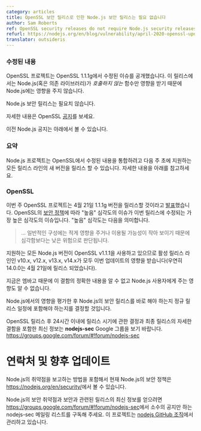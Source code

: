 ```yaml
---
category: articles
title: OpenSSL 보안 릴리스로 인한 Node.js 보안 릴리스는 필요 없습니다
author: Sam Roberts
ref: OpenSSL security releases do not require Node.js security releases
refurl: https://nodejs.org/en/blog/vulnerability/april-2020-openssl-updates
translator: outsideris
---
```


<!--
### Update

The OpenSSL project has released a description of the issue fixed in the
OpenSSL 1.1.1g update. It only affects a function which is *not called*
by Node.js (or its dependencies), and as such, does not affect Node.js.

No Node.js security releases are required.

For more information, see the OpenSSL
[announcement](https://www.openssl.org/news/secadv/20200421.txt).

The previous Node.js announcement can be found below.
-->

### 수정된 내용

OpenSSL 프로젝트는 OpenSSL 1.1.1g에서 수정된 이슈를 공개했습니다.
이 릴리스에서는 Node.js(혹은 의존 라이브러리)가 *호출하지 않는*
함수만 영향을 받기 때문에 Node.js에는 영향을 주지 않습니다.

Node.js 보안 릴리스는 필요치 않습니다.

자세한 내용은 OpenSSL [공지](https://www.openssl.org/news/secadv/20200421.txt)를 보세요.

이전 Node.js 공지는 아래에서 볼 수 있습니다.

<!--
### Summary

The Node.js project may be releasing new versions across all of its supported
release lines early next week to incorporate upstream patches from OpenSSL.
Please read on for full details.
-->

### 요약

Node.js 프로젝트는 OpenSSL에서 수정된 내용을 통합하려고
다음 주 초에 지원하는 모든 릴리스 라인의 새 버전을 릴리스 할 수 있습니다.
자세한 내용을 아래를 참고하세요.

<!--
### OpenSSL

The OpenSSL project
[announced](https://mta.openssl.org/pipermail/openssl-announce/2020-April/000170.html)
this week that they will be releasing version 1.1.1g on the 21st of
April. The highest severity issue that will be fixed in the release
is "HIGH" severity under their
[security policy](https://www.openssl.org/policies/secpolicy.html),
meaning they are:

> ... issues that are of a lower risk than critical, perhaps due to affecting
> less common configurations, or which are less likely to be exploitable.

All supported versions of Node.js use OpenSSL v1.1.1, therefore all active
release lines are impacted by this update: v10.x, v12.x, v13.x, and v14.x (
14.0.0 is to be released on the 21st of April, by coincidence).

At this stage, due to embargo, the exact nature of these defects is uncertain
as well as the impact they will have on Node.js users.

After assessing the impact on Node.js, it will be decided whether the issues
fixed require immediate security releases of Node.js, or whether they can be
included in the normally scheduled updates.

Please monitor the **nodejs-sec** Google Group for updates, including a
decision within 24 hours after the OpenSSL release regarding release timing,
and full details of the defects upon eventual release:
https://groups.google.com/forum/#!forum/nodejs-sec
-->

### OpenSSL

이번 주 OpenSSL 프로젝트는 4월 21일 1.1.1g 버전을 릴리스할 것이라고
[발표](https://mta.openssl.org/pipermail/openssl-announce/2020-April/000170.html)했습니다.
OpenSSL의 [보안 정책](https://www.openssl.org/policies/secpolicy.html)에 따라
"높음" 심각도의 이슈가 이번 릴리스에 수정되는 가장 높은 심각도의 이슈입니다.
"높음" 심각도는 다음을 의미합니다.

> ... 일반적인 구성에는 적게 영향을 주거나 이용될 가능성이
> 작아 보이기 때문에 심각함보다는 낮은 위험으로 판단됩니다.

지원하는 모든 Node.js 버전이 OpenSSL v1.1.1을 사용하고 있으므로
활성 릴리스 라인인 v10.x, v12.x, v13.x, v14.x가 모두 이번 업데이트의
영향을 받습니다(우연히 14.0.0는 4월 21일에 릴리스 되었습니다).

지금은 엠바고 때문에 이 결함의 정확한 내용을 알 수 없고
Node.js 사용자에게 주는 영향도 알 수 없습니다.

Node.js에서의 영향을 평가한 후 Node.js의 보안 릴리스를 바로 해야
하는지 정규 릴리스 일정에 포함해야 하는지를 결정할 것입니다.

OpenSSL 릴리스 후 24시간 이내에 릴리스 시기에 관한 결정과 최종
릴리스의 자세한 결함을 포함한 최신 정보는 **nodejs-sec** Google 그룹을
보기 바랍니다. <https://groups.google.com/forum/#!forum/nodejs-sec>

<!--
### Contact and future updates

The current Node.js security policy can be found at <https://nodejs.org/en/security/>,
including information on how to report a vulnerability in Node.js.

Subscribe to the low-volume announcement-only **nodejs-sec** mailing list at
https://groups.google.com/forum/#!forum/nodejs-sec to stay up to date on
security vulnerabilities and security-related releases of Node.js and the
projects maintained in the
[nodejs GitHub organisation](https://github.com/nodejs).
-->

# 연락처 및 향후 업데이트

Node.js의 취약점을 보고하는 방법을 포함해서 현재 Node.js의 보안 정책은
<https://nodejs.org/en/security/>에서 볼 수 있습니다.

Node.js의 보안 취약점과 보안과 관련된 릴리스의 최신 정보를 얻으려면
<https://groups.google.com/forum/#!forum/nodejs-sec>에서 소수의 공지만 하는
nodejs-sec 메일링 리스트를 구독해 주세요. 이 프로젝트는
[nodejs GitHub 조직](https://github.com/nodejs/)에서 관리하고 있습니다.
